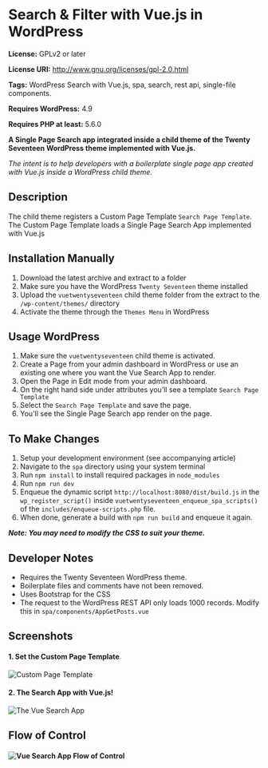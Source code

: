 # Search & Filter with Vue.js in WordPress

**License:** GPLv2 or later

**License URI:** http://www.gnu.org/licenses/gpl-2.0.html

**Tags:** WordPress Search with Vue.js, spa, search, rest api, single-file components.

**Requires WordPress:** 4.9

**Requires PHP at least:** 5.6.0

**A Single Page Search app integrated inside a child theme of the Twenty Seventeen WordPress theme implemented with Vue.js.**

_The intent is to help developers with a boilerplate single page app created with Vue.js inside a WordPress child theme._

## Description

The child theme registers a Custom Page Template `Search Page Template`.
The Custom Page Template loads a Single Page Search App implemented with Vue.js

## Installation Manually

1.  Download the latest archive and extract to a folder
2.  Make sure you have the WordPress `Twenty Seventeen` theme installed
3.  Upload the `vuetwentyseventeen` child theme folder from the extract to the `/wp-content/themes/` directory
4.  Activate the theme through the `Themes Menu` in WordPress

## Usage WordPress

1.  Make sure the `vuetwentyseventeen` child theme is activated.
2.  Create a Page from your admin dashboard in WordPress or use an existing one where you want the Vue Search App to render.
3.  Open the Page in Edit mode from your admin dashboard.
4.  On the right hand side under attributes you’ll see a template `Search Page Template`
5.  Select the `Search Page Template` and save the page.
6.  You'll see the Single Page Search app render on the page.

## To Make Changes

1.  Setup your development environment (see accompanying article)
2.  Navigate to the `spa` directory using your system terminal
3.  Run `npm install` to install required packages in `node_modules`
4.  Run `npm run dev`
5.  Enqueue the dynamic script `http://localhost:8080/dist/build.js` in the `wp_register_script()` inside `vuetwentyseventeen_enqueue_spa_scripts()` of the `includes/enqueue-scripts.php` file.
6.  When done, generate a build with `npm run build` and enqueue it again.

**_Note: You may need to modify the CSS to suit your theme._**

## Developer Notes

* Requires the Twenty Seventeen WordPress theme.
* Boilerplate files and comments have not been removed.
* Uses Bootstrap for the CSS
* The request to the WordPress REST API only loads 1000 records. Modify this in `spa/components/AppGetPosts.vue`

## Screenshots

#### 1. Set the Custom Page Template

![Custom Page Template](https://www.nuancedesignstudio.in/nds.in/wp-content/uploads/2018/06/cpt-for-vue-search-app.png "Access Custom Page Template on Edit Page screen in the Dashboard")

#### 2. The Search App with Vue.js!

![The Vue Search App](https://www.nuancedesignstudio.in/nds.in/wp-content/uploads/2018/06/vue-search-app-wordpress.png "The Search App with Vue.js")

## Flow of Control

#### ![Vue Search App Flow of Control](https://www.nuancedesignstudio.in/nds.in/wp-content/uploads/2018/06/internal-strucutre-vue-search-spa.png "Search App Flow of Control")
